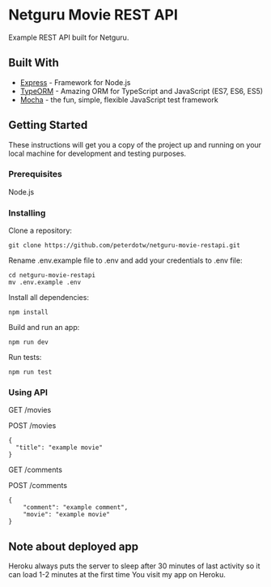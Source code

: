 # Netguru Movie REST API

Example REST API built for Netguru.

## Built With

- [Express](https://expressjs.com/) - Framework for Node.js
- [TypeORM](https://typeorm.io/#/) - Amazing ORM for TypeScript and JavaScript (ES7, ES6, ES5)
- [Mocha](https://mochajs.org/) - the fun, simple, flexible JavaScript test framework

## Getting Started

These instructions will get you a copy of the project up and running on your local machine for development and testing purposes.

### Prerequisites

Node.js

### Installing

Clone a repository:

```
git clone https://github.com/peterdotw/netguru-movie-restapi.git
```

Rename .env.example file to .env and add your credentials to .env file:

```
cd netguru-movie-restapi
mv .env.example .env
```

Install all dependencies:

```
npm install
```

Build and run an app:

```
npm run dev
```

Run tests:

```
npm run test
```

### Using API

GET /movies

POST /movies

```
{
  "title": "example movie"
}
```

GET /comments

POST /comments

```
{
    "comment": "example comment",
    "movie": "example movie"
}
```

## Note about deployed app

Heroku always puts the server to sleep after 30 minutes of last activity so it can load 1-2 minutes at the first time You visit my app on Heroku.